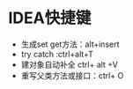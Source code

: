 # IDEA快捷键
* 生成set get方法：alt+insert
* try catch :ctrl+alt+T
* 建对象自动补全 ctrl+ alt +V
* 重写父类方法或接口：ctrl+ O